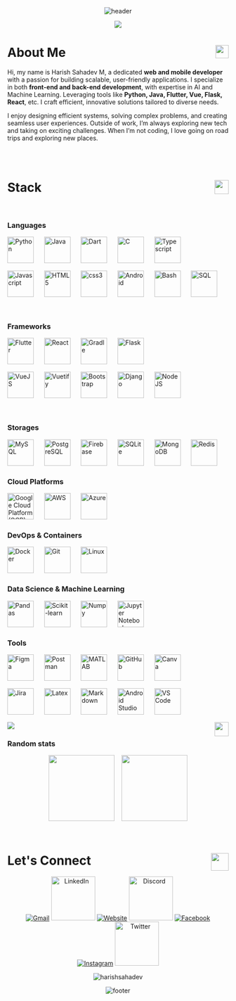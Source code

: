 <!-- HEADER -->
<div align="center" width="100">
<!--   <img src="https://capsule-render.vercel.app/api?color=0:1408d0,50:0860d0,100:08c4d0&height=200&section=header&text=Welcome%20to%20My%20profile!&fontSize=30&type=waving&fontColor=fefefe&&animation=fadeIn" -->
<img src="https://capsule-render.vercel.app/api?color=0:1408d0,50:0860d0,100:08c4d0&height=200&section=header&text=Greetings!&fontSize=30&type=waving&fontColor=fefefe&&animation=fadeIn"
  alt="header"/>
</div>
<p align="center">
  <a href="https://github.com/harishsahadev"><img src="https://readme-typing-svg.herokuapp.com?color=%2336BCF7&center=true&vCenter=true&lines=Hi%2C+I+am+Harish+Sahadev+M;Passionate++Developer+from+India;Web+Dev;App+Dev;Data+Science;Machine+Learning;+%3C3"></a>
</p>

<!-- About Me -->
<div>
  <h1>About Me <img align="right" src = "https://github.com/7oSkaaa/7oSkaaa/blob/main/Images/about_me.gif?raw=true" width = 30px></h1>

  <p>Hi, my name is Harish Sahadev M, a dedicated <strong>web and mobile developer</strong> with a passion for building scalable, user-friendly applications. I specialize in both <strong>front-end and back-end development</strong>, with expertise in AI and Machine Learning. Leveraging tools like <strong>Python, Java, Flutter, Vue, Flask, React</strong>, etc. I craft efficient, innovative solutions tailored to diverse needs.</p>
  <p>I enjoy designing efficient systems, solving complex problems, and creating seamless user experiences. Outside of work, I’m always exploring new tech and taking on exciting challenges. When I’m not coding, I love going on road trips and exploring new places.</p>
  
</div>
</p>

<!-- <h3 align="center">
  Welcome to My profile!
  <img src="https://media.giphy.com/media/hvRJCLFzcasrR4ia7z/giphy.gif" width="28">
</h3> -->


</br>
</br>

<!-- STACK -->
<h1>Stack <img align="right" src = "https://media2.giphy.com/media/QssGEmpkyEOhBCb7e1/giphy.gif?cid=ecf05e47a0n3gi1bfqntqmob8g9aid1oyj2wr3ds3mg700bl&rid=giphy.gif" width = 32px> </h1>
<div align="left" width="100" >
  
  
  
  
  <!-- Languages -->
  </br>
  <h3>Languages</h3>
  <img
    src="https://user-images.githubusercontent.com/74038190/212257472-08e52665-c503-4bd9-aa20-f5a4dae769b5.gif" 
    title="Python"
    width="60px"
    alt="Python">
    &nbsp;&nbsp;&nbsp;&nbsp;
  <img
    src="https://cdn.jsdelivr.net/gh/devicons/devicon@latest/icons/java/java-original-wordmark.svg"
    title="Java"
    width="60px"
    alt="Java">
    &nbsp;&nbsp;&nbsp;&nbsp;
  <img
    src="https://cdn.jsdelivr.net/gh/devicons/devicon@latest/icons/dart/dart-original.svg"
    title="Dart"
    width="60px"
    alt="Dart">
    &nbsp;&nbsp;&nbsp;&nbsp;  
  <img
    src="https://github.com/Anmol-Baranwal/Cool-GIFs-For-GitHub/assets/74038190/e0d299f2-767c-4c21-bd49-90f2a19f1a78"
    title="C"
    width="60px"
    alt="C">
    &nbsp;&nbsp;&nbsp;&nbsp;  
  <img
    src="https://cdn.jsdelivr.net/gh/devicons/devicon@latest/icons/typescript/typescript-original.svg"
    title="Typescript"
    width="60px"
    alt="Typescript">
    &nbsp;&nbsp;&nbsp;&nbsp;  

  <img
    src="https://user-images.githubusercontent.com/74038190/212257454-16e3712e-945a-4ca2-b238-408ad0bf87e6.gif"
    title="Javascript"
    width="60px"
    alt="Javascript">
    &nbsp;&nbsp;&nbsp;&nbsp;
  <img
    src="https://github.com/Anmol-Baranwal/Cool-GIFs-For-GitHub/assets/74038190/29fd6286-4e7b-4d6c-818f-c4765d5e39a9"
    title="HTML5"
    width="60px"
    alt="HTML5">
    &nbsp;&nbsp;&nbsp;&nbsp;
  <img
    src="https://github.com/Anmol-Baranwal/Cool-GIFs-For-GitHub/assets/74038190/67f477ed-6624-42da-99f0-1a7b1a16eecb"
    title="CSS"
    width="60px"
    alt="css3">
    &nbsp;&nbsp;&nbsp;&nbsp;
  <img
    src="https://user-images.githubusercontent.com/74038190/212281763-e6ecd7ef-c4aa-45b6-a97c-f33f6bb592bd.gif"
    title="Android"
    width="60px"
    alt="Android">
    &nbsp;&nbsp;&nbsp;&nbsp;
  <img
    src="https://cdn.jsdelivr.net/gh/devicons/devicon@latest/icons/bash/bash-original.svg"
    title="Bash"
    width="60px"
    alt="Bash">
    &nbsp;&nbsp;&nbsp;&nbsp;
  <img
    src="https://cdn.jsdelivr.net/gh/devicons/devicon@latest/icons/azuresqldatabase/azuresqldatabase-original.svg"
    title="SQL"
    width="60px"
    alt="SQL">
    &nbsp;&nbsp;&nbsp;&nbsp;
  
  <!-- Frameworks -->
  </br>
  <h3>Frameworks</h3>
  <img
    src="https://cdn.jsdelivr.net/gh/devicons/devicon@latest/icons/flutter/flutter-original.svg"
    title="Flutter"
    width="60px"
    alt="Flutter">
    &nbsp;&nbsp;&nbsp;&nbsp;
  <img
    src="https://user-images.githubusercontent.com/74038190/212257467-871d32b7-e401-42e8-a166-fcfd7baa4c6b.gif"
    title="React"
    width="60px"
    alt="React">
    &nbsp;&nbsp;&nbsp;&nbsp;
  <img
    src="https://cdn.jsdelivr.net/gh/devicons/devicon@latest/icons/gradle/gradle-original.svg"
    title="Gradle"
    width="60px"
    alt="Gradle">
    &nbsp;&nbsp;&nbsp;&nbsp;
  <img
    src="https://cdn.jsdelivr.net/gh/devicons/devicon@latest/icons/flask/flask-original-wordmark.svg"
    title="Flask"
    width="60px"
    alt="Flask">
    &nbsp;&nbsp;&nbsp;&nbsp;

  <img
    src="https://user-images.githubusercontent.com/74038190/212257463-4d082cb4-7483-4eaf-bc25-6dde2628aabd.gif"
    title="VueJS"
    width="60px"
    alt="VueJS">
    &nbsp;&nbsp;&nbsp;&nbsp;
  <img
    src="https://cdn.jsdelivr.net/gh/devicons/devicon@latest/icons/vuetify/vuetify-original.svg"
    title="Vuetify"
    width="60px"
    alt="Vuetify">
    &nbsp;&nbsp;&nbsp;&nbsp;
  <img
    src="https://cdn.jsdelivr.net/gh/devicons/devicon@latest/icons/bootstrap/bootstrap-original-wordmark.svg"
    title="Bootstap"
    width="60px"
    alt="Bootstrap">
    &nbsp;&nbsp;&nbsp;&nbsp;
  <img
    src="https://cdn.jsdelivr.net/gh/devicons/devicon@latest/icons/django/django-plain.svg"
    title="Django"
    width="60px"
    alt="Django">
    &nbsp;&nbsp;&nbsp;&nbsp;
  <img
    src="https://cdn.jsdelivr.net/gh/devicons/devicon@latest/icons/nodejs/nodejs-plain-wordmark.svg"
    title="NodeJS"
    width="60px"
    alt="NodeJS">
    &nbsp;&nbsp;&nbsp;&nbsp;
  
  <!-- Storages -->
  </br>
  <h3>Storages</h3>
  <img
    src="https://cdn.jsdelivr.net/gh/devicons/devicon@latest/icons/mysql/mysql-original-wordmark.svg"
    title="MySQL"
    width="60px"
    alt="MySQL">
    &nbsp;&nbsp;&nbsp;&nbsp;
  <img
    src="https://cdn.jsdelivr.net/gh/devicons/devicon@latest/icons/postgresql/postgresql-original-wordmark.svg"
    title="PostgreSQL"
    width="60px"
    alt="PostgreSQL">
    &nbsp;&nbsp;&nbsp;&nbsp;
  <img
    src="https://github.com/Anmol-Baranwal/Cool-GIFs-For-GitHub/assets/74038190/3c16d4f2-b757-4c70-8f42-43d5dddd2c36"
    title="Firebase"
    width="60px"
    alt="Firebase">
    &nbsp;&nbsp;&nbsp;&nbsp;
  <img
    src="https://cdn.jsdelivr.net/gh/devicons/devicon@latest/icons/sqlite/sqlite-original-wordmark.svg"
    title="SQLite"
    width="60px"
    alt="SQLite">
    &nbsp;&nbsp;&nbsp;&nbsp;
<!--   <img
    src="https://cdn.jsdelivr.net/gh/devicons/devicon@latest/icons/postgresql/postgresql-original-wordmark.svg"
    title="CockroachDB"
    width="60px"
    alt="CockroachDB">
    &nbsp;&nbsp;&nbsp;&nbsp; -->
  <img
    src="https://github.com/Anmol-Baranwal/Cool-GIFs-For-GitHub/assets/74038190/398b19b1-9aae-4c1f-8bc0-d172a2c08d68"
    title="MongoDB"
    width="60px"
    alt="MongoDB">
    &nbsp;&nbsp;&nbsp;&nbsp;
  <img
    src="https://cdn.jsdelivr.net/gh/devicons/devicon@latest/icons/redis/redis-original-wordmark.svg"
    title="Redis"
    width="60px"
    alt="Redis">
    &nbsp;&nbsp;&nbsp;&nbsp;

  <!-- Cloud Platforms -->
  </br>
  <h3>Cloud Platforms</h3>
  <img
    src="https://cdn.jsdelivr.net/gh/devicons/devicon@latest/icons/googlecloud/googlecloud-original.svg"
    title="Google Cloud Platform (GCP)"
    width="60px"
    alt="Google Cloud Platform (GCP)">
    &nbsp;&nbsp;&nbsp;&nbsp;
  <img
    src="https://cdn.jsdelivr.net/gh/devicons/devicon@latest/icons/amazonwebservices/amazonwebservices-plain-wordmark.svg"
    title="Amazon AWS"
    width="60px"
    alt="AWS">
    &nbsp;&nbsp;&nbsp;&nbsp;
  <img
    src="https://cdn.jsdelivr.net/gh/devicons/devicon@latest/icons/azure/azure-original.svg"
    title="Microsoft Azure"
    width="60px"
    alt="Azure">
    &nbsp;&nbsp;&nbsp;&nbsp;


  
  <!-- DevOps & Containers -->
  </br>
  <h3>DevOps & Containers</h3>
  <img
    src="https://cdn.jsdelivr.net/gh/devicons/devicon@latest/icons/docker/docker-original-wordmark.svg"
    title="Docker"
    width="60px"
    alt="Docker">
    &nbsp;&nbsp;&nbsp;&nbsp;
  <img
    src="https://user-images.githubusercontent.com/74038190/212281775-b468df30-4edc-4bf8-a4ee-f52e1aaddc86.gif"
    title="Git"
    width="60px"
    alt="Git">
    &nbsp;&nbsp;&nbsp;&nbsp;
  <img
    src="https://cdn.jsdelivr.net/gh/devicons/devicon@latest/icons/linux/linux-original.svg"
    title="Linux"
    width="60px"
    alt="Linux">
    &nbsp;&nbsp;&nbsp;&nbsp;


  <!-- Data Science & Machine Learning-->
  </br>
  <h3>Data Science & Machine Learning</h3>
  <img
    src="https://cdn.jsdelivr.net/gh/devicons/devicon@latest/icons/pandas/pandas-original-wordmark.svg"
    title="Pandas"
    width="60px"
    alt="Pandas">
    &nbsp;&nbsp;&nbsp;&nbsp;
  <img
    src="https://cdn.jsdelivr.net/gh/devicons/devicon@latest/icons/scikitlearn/scikitlearn-original.svg"
    title="Scikit-learn"
    width="60px"
    alt="Scikit-learn">
    &nbsp;&nbsp;&nbsp;&nbsp;
  <img
    src="https://cdn.jsdelivr.net/gh/devicons/devicon@latest/icons/numpy/numpy-original.svg"
    title="Numpy"
    width="60px"
    alt="Numpy">
    &nbsp;&nbsp;&nbsp;&nbsp;
  <img
    src="https://cdn.jsdelivr.net/gh/devicons/devicon@latest/icons/jupyter/jupyter-original-wordmark.svg"
    title="Jupyter Notebook"
    width="60px"
    alt="Jupyter Notebook">
    &nbsp;&nbsp;&nbsp;&nbsp;
  

  
  <!-- Tools -->
  </br>
  <h3>Tools</h3>
  <img
    src="https://cdn.jsdelivr.net/gh/devicons/devicon@latest/icons/figma/figma-original.svg"
    title="Figma"
    width="60px"
    alt="Figma">
    &nbsp;&nbsp;&nbsp;&nbsp;
  <img
    src="https://cdn.jsdelivr.net/gh/devicons/devicon@latest/icons/postman/postman-original.svg"
    title="Postman"
    width="60px"
    alt="Postman">
    &nbsp;&nbsp;&nbsp;&nbsp;
  <img
    src="https://cdn.jsdelivr.net/gh/devicons/devicon@latest/icons/matlab/matlab-original.svg"
    title="MATLAB"
    width="60px"
    alt="MATLAB">
    &nbsp;&nbsp;&nbsp;&nbsp;
  <img
    src="https://user-images.githubusercontent.com/74038190/212257468-1e9a91f1-b626-4baa-b15d-5c385dfa7ed2.gif"
    title="GitHub"
    width="60px"
    alt="GitHub">
    &nbsp;&nbsp;&nbsp;&nbsp;
  <img
    src="https://cdn.jsdelivr.net/gh/devicons/devicon@latest/icons/canva/canva-original.svg"
    title="Canva"
    width="60px"
    alt="Canva">
    &nbsp;&nbsp;&nbsp;&nbsp;
  

  
  <img
    src="https://cdn.jsdelivr.net/gh/devicons/devicon@latest/icons/jira/jira-original-wordmark.svg"
    title="Jira"
    width="60px"
    alt="Jira">
    &nbsp;&nbsp;&nbsp;&nbsp;
  <img
    src="https://cdn.jsdelivr.net/gh/devicons/devicon@latest/icons/latex/latex-original.svg"
    title="Latex"
    width="60px"
    alt="Latex">
    &nbsp;&nbsp;&nbsp;&nbsp;
  <img
    src="https://cdn.jsdelivr.net/gh/devicons/devicon@latest/icons/markdown/markdown-original.svg"
    title="Markdown"
    width="60px"
    alt="Markdown">
    &nbsp;&nbsp;&nbsp;&nbsp;
  <img
    src="https://cdn.jsdelivr.net/gh/devicons/devicon@latest/icons/androidstudio/androidstudio-original.svg"
    title="Android Studio"
    width="60px"
    alt="Android Studio">
    &nbsp;&nbsp;&nbsp;&nbsp;
  <img
    src="https://cdn.jsdelivr.net/gh/devicons/devicon@latest/icons/vscode/vscode-original-wordmark.svg"
    width="60px"
    alt="VS Code">
    &nbsp;&nbsp;&nbsp;&nbsp;

  <img align="right" src = "https://media2.giphy.com/media/QssGEmpkyEOhBCb7e1/giphy.gif?cid=ecf05e47a0n3gi1bfqntqmob8g9aid1oyj2wr3ds3mg700bl&rid=giphy.gif" width = 32px> 
</div>

<!--horizontal divider(gradiant)-->
<img src="https://user-images.githubusercontent.com/73097560/115834477-dbab4500-a447-11eb-908a-139a6edaec5c.gif">

<h3>Random stats</h3>

<p align= "center">
<!--   <img height= "150" src="https://github-readme-stats.vercel.app/api/top-langs?username=harishsahadev&show_icons=true&theme=dracula&locale=en&layout=compact" alt="harishsahadev" />
  <img height= "150" src="https://github-readme-stats.vercel.app/api?username=harishsahadev&show_icons=true&theme=dracula&locale=en" alt="harishsahadev" /> -->
  <img height= "150" src="https://github-readme-stats.vercel.app/api?username=harishsahadev&theme=react&show_icons=true&include_all_commits=true" />
  &nbsp;&nbsp;
  <img height= "150" src="https://github-readme-stats.vercel.app/api/top-langs/?username=harishsahadev&theme=react&layout=compact" />
</p>

</br>


<h1>Let's Connect <img align="right" src="https://user-images.githubusercontent.com/74038190/235294016-6556559a-ed58-4ca6-a4c9-c307cbe0b6b7.gif" width="40"> </h1>
<p align="center">
	<a href="mailto:harishsahadev@gmail.com"><img src="https://img.icons8.com/?size=100&id=nQ4dZIRCI0nW&format=png&color=000000" alt="Gmail"/></a>
	<a href="https://www.linkedin.com/in/harishsahadev/" target="_blank"><img src="https://user-images.githubusercontent.com/74038190/235294012-0a55e343-37ad-4b0f-924f-c8431d9d2483.gif" width="100" alt="LinkedIn"/></a>
	<a href="https://harishsahadev.github.io/Portfolio_site/" target="_blank"><img src="https://img.icons8.com/?size=100&id=68247&format=png&color=000000" alt="Website"/></a>
	<a href="https://discord.com/channels/322122153451323392" target="_blank"><img src="https://user-images.githubusercontent.com/74038190/235294015-47144047-25ab-417c-af1b-6746820a20ff.gif" width="100" alt="Discord"/></a>
  	<a href="https://www.facebook.com/harish.sahadev.1" target="_blank"><img src="https://img.icons8.com/?size=100&id=118568&format=png&color=000000" alt="Facebook"/></a> 
	<a href="https://instagram.com/harishsahadev" target="_blank"><img src="https://img.icons8.com/?size=100&id=YtpeVQhQ8USm&format=png&color=000000" alt="Instagram"/></a> 
 	<a href="https://x.com/harishsahadev" target="_blank"><img src="https://github.com/Anmol-Baranwal/Cool-GIFs-For-GitHub/assets/74038190/cc4fe88c-7f7a-41d8-b449-34b7a178c1c6" width="100" alt="Twitter"/></a>	
 <!-- 	<a href="https://github.com/harishsahadev" target="_blank"><img src="https://img.icons8.com/?size=100&id=sbhfmWq4KRr1&format=png&color=000000" alt="GitHub"/></a> -->
 <!-- 	<a href="https://www.youtube.com/channel/UC7V1Gm8V0kRLp_EHB8aDj2A"><img src="https://img.icons8.com/?size=100&id=XnsQJWiCOaJw&format=png&color=000000" alt="Youtube"/></a> -->
</p>
	

<p align= "center"> 
  <img src="https://komarev.com/ghpvc/?username=harishsahadev&label=Profile%20views&color=0e75b6&style=plastic" alt="harishsahadev" /> 
<!--   <img
    src="https://hits.seeyoufarm.com/api/count/incr/badge.svg?url=https://github.com/harishsahadev/&title=Profile%20Views"
    alt="Profile Views"> -->
</p>

<!-- Random words mashup
![Words](https://github.com/user-attachments/assets/f83a4bf3-0dc5-46c4-be78-0b3217e9a91e)
-->

<!-- FOOTER -->
<div align="center" width="100">
  <img src="https://capsule-render.vercel.app/api?color=0:1408d0,50:0860d0,100:08c4d0&height=100&section=footer&fontSize=30&type=waving&fontColor=fefefe"
  alt="footer" />
</div>

